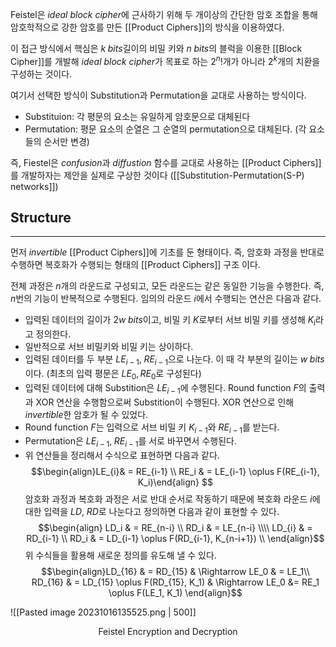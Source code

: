 
Feistel은 *ideal block cipher*에 근사하기 위해 두 개이상의 간단한 암호 조합을 통해 암호학적으로 강한 암호를 만든 [[Product Ciphers]]의 방식을 이용하였다.

이 접근 방식에서 핵심은 $k \; bits$길이의 비밀 키와 $n \; bits$의 블럭을 이용한 [[Block Cipher]]를 개발해 *ideal block cipher*가 목표로 하는 $2^n!$개가 아니라 $2^k$개의 치환을 구성하는 것이다. 

여기서 선택한 방식이 Substitution과 Permutation을 교대로 사용하는 방식이다. 
+ Substituion: 각 평문의 요소는 유일하게 암호문으로 대체된다
+ Permutation: 평문 요소의 순열은 그 순열의 permutation으로 대체된다. (각 요소들의 순서만 변경)

즉, Fiestel은  *confusion*과 *diffustion* 함수를 교대로 사용하는 [[Product Ciphers]]를 개발하자는 제안을 실제로 구상한 것이다 ([[Substitution-Permutation(S-P) networks]])

## Structure
---
먼저 *invertible* [[Product Ciphers]]에 기초를 둔 형태이다. 즉, 암호화 과정을 반대로 수행하면 복호화가 수행되는 형태의 [[Product Ciphers]] 구조 이다. 

전체 과정은 $n$개의 라운드로 구성되고, 모든 라운드는 같은 동일한 기능을 수행한다. 즉, $n$번의 기능이 반복적으로 수행된다. 임의의 라운드 $i$에서 수행되는 연산은 다음과 같다. 
+ 입력된 데이터의 길이가 $2w \; bits$이고, 비밀 키 $K$로부터 서브 비밀 키를 생성해 $K_i$라고 정의한다.
+ 일반적으로 서브 비밀키와 비밀 키는 상이하다. 
+ 입력된 데이터를 두 부분 $LE_{i-1}, \; RE_{i-1}$으로 나눈다. 이 때 각 부분의 길이는 $w \; bits$이다. (최초의 입력 평문은 $LE_0, RE_0$로 구성된다)
+ 입력된 데이터에 대해 Substition은 $LE_{i-1}$에 수행된다. Round function $F$의 출력과 XOR 연산을 수행함으로써 Substition이 수행된다. XOR 연산으로 인해 *invertible*한 암호가 될 수 있었다.
+ Round function $F$는 입력으로 서브 비밀 키 $K_{i-1}$와 $RE_{i-1}$를 받는다. 
+ Permutation은 $LE_{i-1}, \; RE_{i-1}$를 서로 바꾸면서 수행된다. 
+ 위 연산들을 정리해서 수식으로 표현하면 다음과 같다. $$\begin{align}LE_{i}& = RE_{i-1} \\ RE_i & = LE_{i-1} \oplus F(RE_{i-1}, K_i)\end{align} $$
암호화 과정과 복호화 과정은 서로 반대 순서로 작동하기 때문에 복호화 라운드 $i$에 대한 입력을 $LD, \; RD$로 나눈다고 정의하면 다음과 같이 표현할 수 있다.
$$\begin{align} LD_i & = RE_{n-i} \\ RD_i & = LE_{n-i} \\\\ LD_{i} & = RD_{i-1} \\ RD_i & = LD_{i-1} \oplus F(RD_{i-1}, K_{n-i+1}) \\ \end{align}$$
위 수식들을 활용해 새로운 정의를 유도해 낼 수 있다.
$$\begin{align}LD_{16} & = RD_{15} & \Rightarrow LE_0 & = LE_1\\ RD_{16} & = LD_{15} \oplus F(RD_{15}, K_1) & \Rightarrow LE_0 &= RE_1 \oplus F(LE_1, K_1)
\end{align}$$

![[Pasted image 20231016135525.png | 500]]
<div align="center">Feistel Encryption and Decryption</div>
